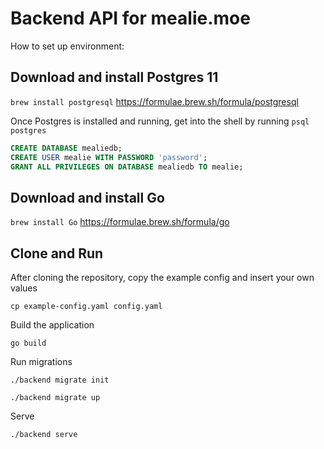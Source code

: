 # Backend API for mealie.moe

How to set up environment:

## Download and install Postgres 11

`brew install postgresql`
https://formulae.brew.sh/formula/postgresql

Once Postgres is installed and running, get into the shell by running `psql postgres`
```sql
CREATE DATABASE mealiedb;
CREATE USER mealie WITH PASSWORD 'password';
GRANT ALL PRIVILEGES ON DATABASE mealiedb TO mealie;
```

## Download and install Go

`brew install Go`
https://formulae.brew.sh/formula/go

## Clone and Run

After cloning the repository, copy the example config and insert your own values

`cp example-config.yaml config.yaml`

Build the application

`go build`

Run migrations

`./backend migrate init`

`./backend migrate up`

Serve

`./backend serve`



